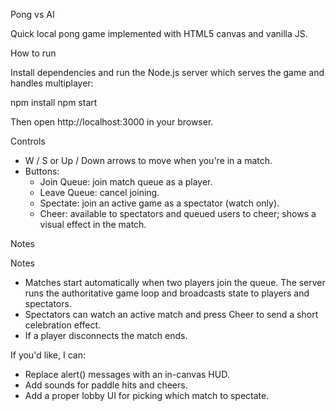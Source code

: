 Pong vs AI

Quick local pong game implemented with HTML5 canvas and vanilla JS.

How to run


Install dependencies and run the Node.js server which serves the game and handles multiplayer:

npm install
npm start

Then open http://localhost:3000 in your browser.


Controls

- W / S or Up / Down arrows to move when you're in a match.
- Buttons:
	- Join Queue: join match queue as a player.
	- Leave Queue: cancel joining.
	- Spectate: join an active game as a spectator (watch only).
	- Cheer: available to spectators and queued users to cheer; shows a visual effect in the match.

Notes

Notes

- Matches start automatically when two players join the queue. The server runs the authoritative game loop and broadcasts state to players and spectators.
- Spectators can watch an active match and press Cheer to send a short celebration effect.
- If a player disconnects the match ends.

If you'd like, I can:

- Replace alert() messages with an in-canvas HUD.
- Add sounds for paddle hits and cheers.
- Add a proper lobby UI for picking which match to spectate.
